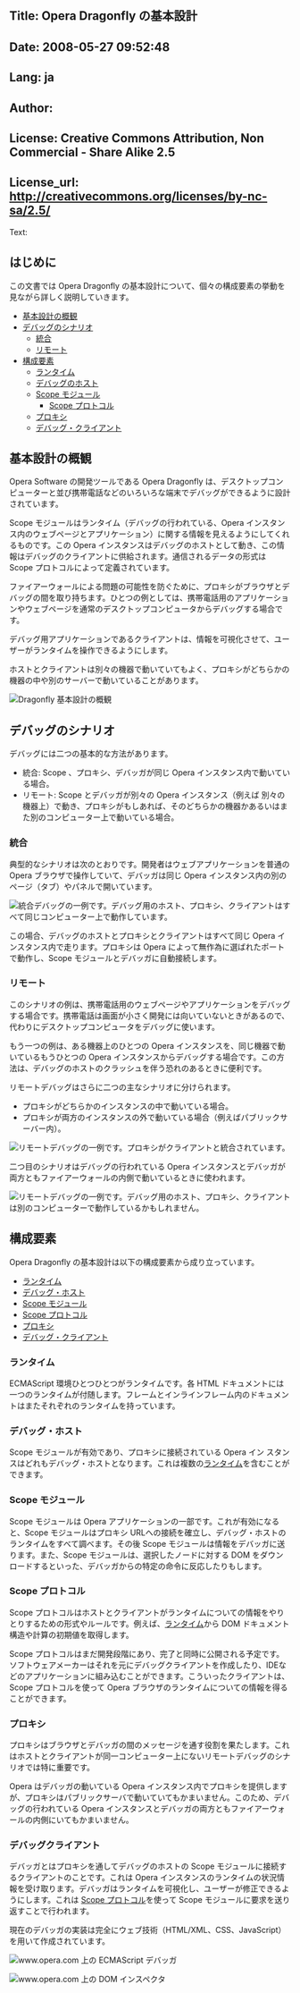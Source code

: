 Title: Opera Dragonfly の基本設計
----
Date: 2008-05-27 09:52:48
----
Lang: ja
----
Author: 
----
License: Creative Commons Attribution, Non Commercial - Share Alike 2.5
----
License_url: http://creativecommons.org/licenses/by-nc-sa/2.5/
----
Text:

<h2>はじめに</h2>
 
<p>この文書では Opera Dragonfly の基本設計について、個々の構成要素の挙動を見ながら詳しく説明していきます。</p>
 
<ul>
<li><a href="#archoverview">基本設計の概観</a></li>
<li><a href="#scenarios">デバッグのシナリオ</a>
<ul>
<li><a href="#scenariosintegrated">統合</a></li>
<li><a href="#scenariosremote">リモート</a></li>
</ul>
</li>
<li><a href="#components">構成要素</a>
<ul>
<li><a href="#componentruntime">ランタイム</a></li>
<li><a href="#componentdebugged">デバッグのホスト</a></li>
<li><a href="#componentScope">Scope モジュール</a>
<ul>
<li><a href="#Scope-protocol">Scope プロトコル</a></li>
</ul>
</li>
<li><a href="#componentproxy">プロキシ</a></li>
<li><a href="#componentdebugger">デバッグ・クライアント</a></li>
</ul>
</li>
</ul>
 
 
<h2 id="archoverview">基本設計の概観</h2>
 
<p>Opera Software の開発ツールである Opera Dragonfly は、デスクトップコンピューターと並び携帯電話などのいろいろな端末でデバッグができるように設計されています。</p>
 
<p>Scope モジュールはランタイム（デバッグの行われている、Opera インスタンス内のウェブページとアプリケーション）に関する情報を見えるようにしてくれるものです。この Opera インスタンスはデバッグのホストとして動き、この情報はデバッグのクライアントに供給されます。通信されるデータの形式は Scope プロトコルによって定義されています。</p>
 
<p>ファイアーウォールによる問題の可能性を防ぐために、プロキシがブラウザとデバッグの間を取り持ちます。ひとつの例としては、携帯電話用のアプリケーションやウェブページを通常のデスクトップコンピュータからデバッグする場合です。 </p>
 
<p>デバッグ用アプリケーションであるクライアントは、情報を可視化させて、ユーザーがランタイムを操作できるようにします。 </p>
 
<p>ホストとクライアントは別々の機器で動いていてもよく、プロキシがどちらかの機器の中や別のサーバーで動いていることがあります。</p>
 
 
<p><img alt="Dragonfly 基本設計の概観" src="http://forum-test.oslo.osa/kirby/content/articles/111-opera-dragonfly-/overviewja.png" />
</p>
 
 
 
 
<h2 id="scenarios">デバッグのシナリオ</h2>
 
<p>デバッグには二つの基本的な方法があります。</p>
 
<ul>
<li>統合: Scope 、プロキシ、デバッガが同じ Opera インスタンス内で動いている場合。</li>
<li>リモート: Scope とデバッガが別々の Opera インスタンス（例えば 別々の機器上）で動き、プロキシがもしあれば、そのどちらかの機器かあるいはまた別のコンピューター上で動いている場合。</li>
</ul>
 
<h3 id="scenariosintegrated">統合</h3>
 
<p>典型的なシナリオは次のとおりです。開発者はウェブアプリケーションを普通の Opera ブラウザで操作していて、デバッガは同じ Opera インスタンス内の別のページ（タブ）やパネルで開いています。</p>
 
<p><img alt="統合デバッグの一例です。デバッグ用のホスト、プロキシ、クライアントはすべて同じコンピューター上で動作しています。" src="http://forum-test.oslo.osa/kirby/content/articles/111-opera-dragonfly-/integratedja.png" title="統合デバッグの一例です。デバッグ用のホスト、プロキシ、クライアントはすべて同じコンピューター上で動作しています。" />
</p>
 
<p>この場合、デバッグのホストとプロキシとクライアントはすべて同じ Opera インスタンス内で走ります。プロキシは Opera によって無作為に選ばれたポートで動作し、Scope モジュールとデバッガに自動接続します。</p>
 
<h3 id="scenariosremote">リモート</h3>
 
<p>このシナリオの例は、携帯電話用のウェブページやアプリケーションをデバッグする場合です。携帯電話は画面が小さく開発には向いていないときがあるので、代わりにデスクトップコンピュータをデバッグに使います。</p>
 
<p>もう一つの例は、ある機器上のひとつの Opera インスタンスを、同じ機器で動いているもうひとつの Opera インスタンスからデバッグする場合です。この方法は、デバッグのホストのクラッシュを伴う恐れのあるときに便利です。</p>
 
<p>リモートデバッグはさらに二つの主なシナリオに分けられます。</p>
 
<ul>
<li>プロキシがどちらかのインスタンスの中で動いている場合。</li>
<li>プロキシが両方のインスタンスの外で動いている場合（例えばパブリックサーバー内）。</li>
</ul>
 
<p><img alt="リモートデバッグの一例です。プロキシがクライアントと統合されています。" src="http://forum-test.oslo.osa/kirby/content/articles/111-opera-dragonfly-/localja.png" title="リモートデバッグの一例です。プロキシがクライアントと統合されています。" />
</p>
 
<p>二つ目のシナリオはデバッグの行われている Opera インスタンスとデバッガが両方ともファイアーウォールの内側で動いているときに使われます。</p>
 
<p><img alt="リモートデバッグの一例です。デバッグ用のホスト、プロキシ、クライアントは別のコンピューターで動作しているかもしれません。" src="http://forum-test.oslo.osa/kirby/content/articles/111-opera-dragonfly-/remoteja.png" title="リモートデバッグの一例です。デバッグ用のホスト、プロキシ、クライアントは別のコンピューターで動作しているかもしれません。" />
</p>
 
<h2 id="components">構成要素</h2>
 
<p>Opera Dragonfly の基本設計は以下の構成要素から成り立っています。</p>
 
<ul>
<li><a href="#componentruntime">ランタイム</a></li>
<li><a href="#componentdebugged">デバッグ・ホスト</a></li>
<li><a href="#componentScope">Scope モジュール</a></li>
<li><a href="#Scopeprotocol">Scope プロトコル</a></li>
<li><a href="#componentproxy">プロキシ</a></li>
<li><a href="#componentdebugger">デバッグ・クライアント</a></li>
</ul>
 
<h3 id="componentruntime">ランタイム</h3>
 
<p>ECMAScript 環境ひとつひとつがランタイムです。各 HTML ドキュメントには一つのランタイムが付随します。フレームとインラインフレーム内のドキュメントはまたそれぞれのランタイムを持っています。</p>
 
<h3 id="componentdebugged">デバッグ・ホスト</h3>
 
<p>Scope モジュールが有効であり、プロキシに接続されている Opera イン スタンスはどれもデバッグ・ホストとなります。これは複数の<a href="#component-runtime">ランタイム</a>を含むことができます。</p>
 
<h3 id="componentScope">Scope モジュール</h3>
 
<p>Scope モジュールは Opera アプリケーションの一部です。これが有効になると、Scope モジュールはプロキシ URLへの接続を確立し、デバッグ・ホストのランタイムをすべて調べます。その後 Scope モジュールは情報をデバッガに送ります。また、Scope モジュールは、選択したノードに対する DOM をダウンロードするといった、デバッガからの特定の命令に反応したりもします。</p>
 
<h3 id="Scopeprotocol">Scope プロトコル</h3>
 
<p>Scope プロトコルはホストとクライアントがランタイムについての情報をやりとりするための形式やルールです。例えば、<a href="#component-runtime">ランタイム</a>から DOM ドキュメント構造や計算の初期値を取得します。</p>
 
<p class="note">Scope プロトコルはまだ開発段階にあり、完了と同時に公開される予定です。ソフトウェアメーカーはそれを元にデバッグクライアントを作成したり、IDEなどのアプリケーションに組み込むことができます。こういったクライアントは、Scope プロトコルを使って Opera ブラウザのランタイムについての情報を得ることができます。</p>
 
<h3 id="componentproxy">プロキシ</h3>
 
<p>プロキシはブラウザとデバッガの間のメッセージを通す役割を果たします。これはホストとクライアントが同一コンピューター上にないリモートデバッグのシナリオでは特に重要です。</p>
 
<p>Opera はデバッガの動いている Opera インスタンス内でプロキシを提供しますが、プロキシはパブリックサーバで動いていてもかまいません。このため、デバッグの行われている Opera インスタンスとデバッガの両方ともファイアーウォールの内側にいてもかまいません。</p>


<h3 id="componentdebugger">デバッグクライアント</h3>
 
<p>デバッガとはプロキシを通してデバッグのホストの Scope モジュールに接続するクライアントのことです。これは Opera インスタンスのランタイムの状況情報を受け取ります。デバッガはランタイムを可視化し、ユーザーが修正できるようにします。これは <a href="#Scope-protocol">Scope プロトコル</a>を使って Scope モジュールに要求を送り返すことで行われます。</p>
 
<p>現在のデバッガの実装は完全にウェブ技術（HTML/XML、CSS、JavaScript）を用いて作成されています。</p>
 
<p><img alt="www.opera.com 上の ECMAScript デバッガ" src="/articles/view/opera-dragonfly-architecture/dragonfly-script.png" title="www.opera.com 上の ECMAScript デバッガ" />
</p>
 
<p><img alt="www.opera.com 上の DOM インスペクタ" src="/articles/view/opera-dragonfly-architecture/dragonfly-dom.png" title="www.opera.com 上の ECMAScript デバッガ" />
</p>
